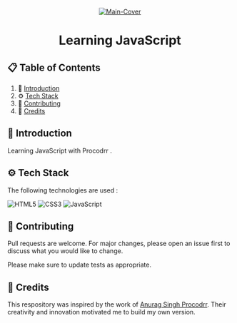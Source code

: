 <div align="center">
  <br />
   <a href="https://www.youtube.com/playlist?list=PLfEr2kn3s-bo4LwlbyZugHPavhcdW8YMC" target="_blank"><img src="https://github.com/user-attachments/assets/87d19561-235c-4a89-9347-0ef5b89595c3" alt="Main-Cover" border="0"></a>
  <br />

# Learning JavaScript

</div>

## 📋 <a name="table">Table of Contents</a>

1. 🤖 [Introduction](#introduction)
2. ⚙️ [Tech Stack](#techstack)
3. 🚀 [Contributing](#contribute)
4. 🫡 [Credits](#credits)

## <a name="introduction">🤖 Introduction</a>

Learning JavaScript with Procodrr .

## <a name="techstack">⚙️ Tech Stack</a>

The following technologies are used :

![HTML5](https://img.shields.io/badge/html5-%23E34F26.svg?style=for-the-badge&logo=html5&logoColor=white)
![CSS3](https://img.shields.io/badge/css3-%231572B6.svg?style=for-the-badge&logo=css3&logoColor=white)
![JavaScript](https://img.shields.io/badge/javascript-%23323330.svg?style=for-the-badge&logo=javascript&logoColor=%23F7DF1E)


## <a name="contribute"> 🚀 Contributing</a>

Pull requests are welcome. For major changes, please open an issue first
to discuss what you would like to change.

Please make sure to update tests as appropriate.

## 🫡 Credits

This respository was inspired by the work of [Anurag Singh Procodrr](https://github.com/procodrr). Their creativity and innovation motivated me to build my own version.
